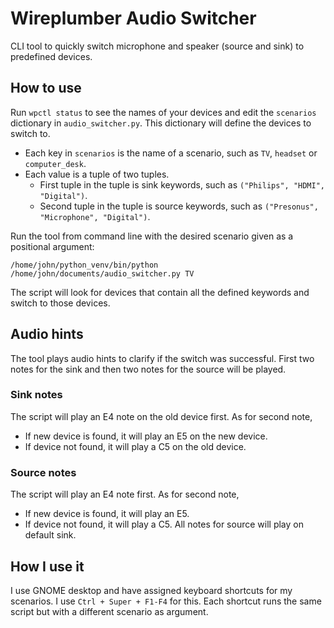# Wireplumber Audio Switcher
CLI tool to quickly switch microphone and speaker (source and sink) to predefined devices.

## How to use
Run `wpctl status` to see the names of your devices and edit the `scenarios` dictionary in `audio_switcher.py`. This dictionary will define the devices to switch to.
- Each key in `scenarios` is the name of a scenario, such as `TV`, `headset` or `computer_desk`.
- Each value is a tuple of two tuples.
  - First tuple in the tuple is sink keywords, such as `("Philips", "HDMI", "Digital")`.
  - Second tuple in the tuple is source keywords, such as `("Presonus", "Microphone", "Digital")`.

Run the tool from command line with the desired scenario given as a positional argument:

`/home/john/python_venv/bin/python /home/john/documents/audio_switcher.py TV`

The script will look for devices that contain all the defined keywords and switch to those devices. 

## Audio hints
The tool plays audio hints to clarify if the switch was successful. First two notes for the sink and then two notes for the source will be played.

### Sink notes
The script will play an E4 note on the old device first. As for second note,
- If new device is found, it will play an E5 on the new device.
- If device not found, it will play a C5 on the old device.

### Source notes
The script will play an E4 note first. As for second note,
- If new device is found, it will play an E5.
- If device not found, it will play a C5.
All notes for source will play on default sink.

## How I use it
I use GNOME desktop and have assigned keyboard shortcuts for my scenarios. I use `Ctrl + Super + F1-F4` for this. Each shortcut runs the same script but with a different scenario as argument.
